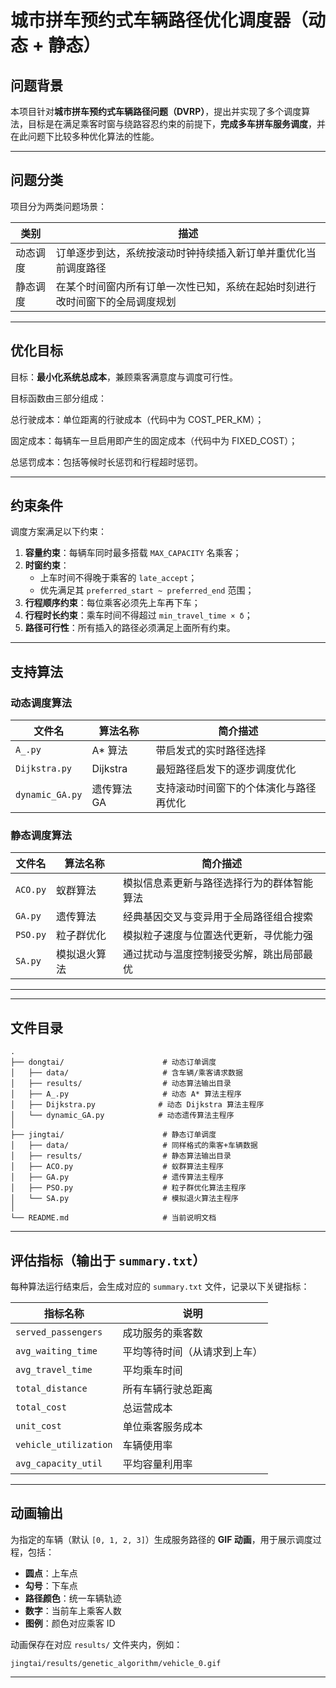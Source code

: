 # 城市拼车预约式车辆路径优化调度器（动态 + 静态）

##  问题背景

本项目针对**城市拼车预约式车辆路径问题（DVRP）**，提出并实现了多个调度算法，目标是在满足乘客时窗与绕路容忍约束的前提下，**完成多车拼车服务调度**，并在此问题下比较多种优化算法的性能。

---

## 问题分类

项目分为两类问题场景：

| 类别       | 描述                                                                 |
|------------|--------------------------------------------------------------------- |
| 动态调度    | 订单逐步到达，系统按滚动时钟持续插入新订单并重优化当前调度路径              |
| 静态调度    | 在某个时间窗内所有订单一次性已知，系统在起始时刻进行改时间窗下的全局调度规划  |

---


## 优化目标

目标：**最小化系统总成本**，兼顾乘客满意度与调度可行性。

目标函数由三部分组成：

总行驶成本：单位距离的行驶成本（代码中为 COST_PER_KM）；

固定成本：每辆车一旦启用即产生的固定成本（代码中为 FIXED_COST）；

总惩罚成本：包括等候时长惩罚和行程超时惩罚。

---

## 约束条件

调度方案满足以下约束：

1. **容量约束**：每辆车同时最多搭载 `MAX_CAPACITY` 名乘客；
2. **时窗约束**：
   - 上车时间不得晚于乘客的 `late_accept`；
   - 优先满足其 `preferred_start ~ preferred_end` 范围；
3. **行程顺序约束**：每位乘客必须先上车再下车；
4. **行程时长约束**：乘车时间不得超过 `min_travel_time × δ`；
5. **路径可行性**：所有插入的路径必须满足上面所有约束。

---

## 支持算法
### 动态调度算法
| 文件名             | 算法名称     | 简介描述                  |
| --------------- | -------- | --------------------- |
| `A_.py`         | A\* 算法   | 带启发式的实时路径选择 |
| `Dijkstra.py`   | Dijkstra | 最短路径启发下的逐步调度优化        |
| `dynamic_GA.py` | 遗传算法 GA  | 支持滚动时间窗下的个体演化与路径再优化   |
### 静态调度算法
| 文件名      | 算法名称   | 简介描述                  |
| -------- | ------ | --------------------- |
| `ACO.py` | 蚁群算法   | 模拟信息素更新与路径选择行为的群体智能算法 |
| `GA.py`  | 遗传算法   | 经典基因交叉与变异用于全局路径组合搜索   |
| `PSO.py` | 粒子群优化  | 模拟粒子速度与位置迭代更新，寻优能力强   |
| `SA.py`  | 模拟退火算法 | 通过扰动与温度控制接受劣解，跳出局部最优  |

---



---
## 文件目录

```plaintext
.
├── dongtai/                      # 动态订单调度
│   ├── data/                     # 含车辆/乘客请求数据
│   ├── results/                  # 动态算法输出目录
│   ├── A_.py                     # 动态 A* 算法主程序
│   ├── Dijkstra.py              # 动态 Dijkstra 算法主程序
│   └── dynamic_GA.py            # 动态遗传算法主程序
│
├── jingtai/                      # 静态订单调度
│   ├── data/                     # 同样格式的乘客+车辆数据
│   ├── results/                  # 静态算法输出目录
│   ├── ACO.py                    # 蚁群算法主程序
│   ├── GA.py                     # 遗传算法主程序
│   ├── PSO.py                    # 粒子群优化算法主程序
│   └── SA.py                     # 模拟退火算法主程序
│
└── README.md                     # 当前说明文档
````

---

## 评估指标（输出于 `summary.txt`）

每种算法运行结束后，会生成对应的 `summary.txt` 文件，记录以下关键指标：

| 指标名称                  | 说明                  |
| --------------------- | ------------------- |
| `served_passengers`   | 成功服务的乘客数            |
| `avg_waiting_time`    | 平均等待时间（从请求到上车）      |
| `avg_travel_time`     | 平均乘车时间              |
| `total_distance`      | 所有车辆行驶总距离           |
| `total_cost`          | 总运营成本        |
| `unit_cost`           | 单位乘客服务成本            |
| `vehicle_utilization` | 车辆使用率 |
| `avg_capacity_util`   | 平均容量利用率     |

---

## 动画输出

为指定的车辆（默认 `[0, 1, 2, 3]`）生成服务路径的 **GIF 动画**，用于展示调度过程，包括：

* **圆点**：上车点
* **勾号**：下车点
* **路径颜色**：统一车辆轨迹
* **数字**：当前车上乘客人数
* **图例**：颜色对应乘客 ID

动画保存在对应 `results/` 文件夹内，例如：

```
jingtai/results/genetic_algorithm/vehicle_0.gif
```

---

